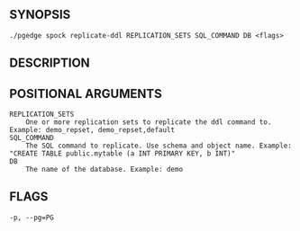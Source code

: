## SYNOPSIS
    ./pgedge spock replicate-ddl REPLICATION_SETS SQL_COMMAND DB <flags>
 
## DESCRIPTION
 
## POSITIONAL ARGUMENTS
    REPLICATION_SETS
        One or more replication sets to replicate the ddl command to. Example: demo_repset, demo_repset,default
    SQL_COMMAND
        The SQL command to replicate. Use schema and object name. Example: "CREATE TABLE public.mytable (a INT PRIMARY KEY, b INT)"
    DB
        The name of the database. Example: demo
 
## FLAGS
    -p, --pg=PG
    
    
